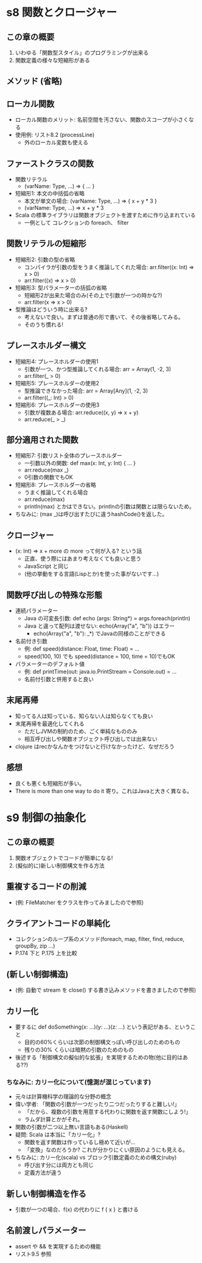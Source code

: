 s8 関数とクロージャー
========

## この章の概要

1. いわゆる「関数型スタイル」のプログラミングが出来る
2. 関数定義の様々な短縮形がある

## メソッド (省略)

## ローカル関数
* ローカル関数のメリット: 名前空間を汚さない、関数のスコープが小さくなる
* 使用例: リスト8.2 (processLine)
  * 外のローカル変数も使える

## ファーストクラスの関数
* 関数リテラル
  * (varName: Type, ...) => { ... }
* 短縮形1: 本文の中括弧の省略
  * 本文が単文の場合: (varName: Type, ...) => { x + y * 3 }
  * (varName: Type, ...) => x + y * 3
* Scala の標準ライブラリは関数オブジェクトを渡すために作り込まれている
  * 一例として コレクションの foreach、 filter

## 関数リテラルの短縮形
* 短縮形2: 引数の型の省略
  * コンパイラが引数の型をうまく推論してくれた場合: arr.filter((x: Int) => x > 0)
  * arr.filter((x) => x > 0)
* 短縮形3: 型パラメーターの括弧の省略
  * 短縮形2が出来た場合のみ(その上で引数が一つの時かな?)
  * arr.filter(x => x > 0)
* 型推論はどういう時に出来る?
  * 考えないで良い。まずは普通の形で書いて、その後省略してみる。
  * そのうち慣れる!

## プレースホルダー構文
* 短縮形4: プレースホルダーの使用1
  * 引数が一つ、かつ型推論してくれる場合: arr = Array(1, -2, 3)
  * arr.filter(_ > 0)
* 短縮形5: プレースホルダーの使用2
  * 型推論できなかった場合: arr = Array\[Any](1, -2, 3)
  * arr.filter((_: Int) > 0)
* 短縮形6: プレースホルダーの使用3
  * 引数が複数ある場合: arr.reduce((x, y) => x + y)
  * arr.reduce(_ > _)

## 部分適用された関数
* 短縮形7: 引数リスト全体のプレースホルダー
  * 一引数以外の関数: def max(x: Int, y: Int) { ... }
  * arr.reduce(max _)
  * 0引数の関数でもOK
* 短縮形8: プレースホルダーの省略
  * うまく推論してくれる場合
  * arr.reduce(max)
  * println(max) とかはできない。printlnの引数は関数とは限らないため。
* ちなみに: (max _)は呼び出すたびに違うhashCode()を返した。

## クロージャー
* (x: Int) => x + more の more って何が入る? という話
  * 正直、使う際にはあまり考えなくても良いと思う
  * JavaScript と同じ
  * (他の挙動をする言語(Lispとか)を使った事がないです…)

## 関数呼び出しの特殊な形態
* 連続パラメーター
  * Java の可変長引数: def echo (args: String*) = args.foreach(println)
  * Java と違って配列は渡せない: echo(Array("a", "b")) はエラー
    * echo(Array("a", "b"): _*) でJavaの同様のことができる
* 名前付き引数
  * 例: def speed(distance: Float, time: Float) = ...
  * speed(100, 10) でも speed(distance = 100, time = 10)でもOK
* パラメーターのデフォルト値
  * 例: def printTime(out: java.io.PrintStream = Console.out) = ...
  * 名前付引数と併用すると良い

## 末尾再帰
* 知ってる人は知っている、知らない人は知らなくても良い
* 末尾再帰を最適化してくれる
  * ただしJVMの制約のため、ごく単純なもののみ
  * 相互呼び出しや関数オブジェクト呼び出しでは出来ない
* clojure はrecかなんかをつけないと行けなかったけど、なぜだろう

## 感想
* 良くも悪くも短縮形が多い。
* There is more than one way to do it 寄り。これはJavaと大きく異なる。


s9 制御の抽象化
===========

## この章の概要

1. 関数オブジェクトでコードが簡単になる!
2. (擬似的に)新しい制御構文を作る方法


## 重複するコードの削減
* (例: FileMatcher をクラスを作ってみましたので参照)

## クライアントコードの単純化
* コレクションのループ系のメソッド(foreach, map, filter, find, reduce, groupBy, zip ...)
* P.174 下と P.175 上を比較

## (新しい制御構造)
* (例: 自動で stream を close() する書き込みメソッドを書きましたので参照)

## カリー化
* 要するに def doSomething(x: ...)(y: ...)(z: ...) という表記がある、ということ
  * 目的の60%くらいは次節の制御構文っぽい呼び出しのためのもの
  * 残りの30% くらいは暗黙の引数のためのもの
* 後述する「制御構文の擬似的な拡張」を実現するための物(他に目的はある??)

### ちなみに: カリー化について(憶測が混じっています)
* 元々は計算機科学の理論的な分野の概念
* 偉い学者: 「関数の引数が一つだったり二つだったりすると難しい!」
  * 「だから、複数の引数を用意する代わりに関数を返す関数にしよう!」
  * ラムダ計算とかがそれ。
* 関数の引数が二つ以上無い言語もある(Haskell)
* 疑問: Scala は本当に「カリー化」?
  * 関数を返す関数は作っているし極めて近いが…
  * 「変換」なのだろうか? これが分かりにくい原因のようにも見える。
* ちなみに: カリー化(scala) vs ブロック引数定義のための構文(ruby)
  * 呼び出す分には両方とも同じ
  * 定義方法が違う

## 新しい制御構造を作る
* 引数が一つの場合、f(x) の代わりに f { x } と書ける

## 名前渡しパラメーター
* assert や && を実現するための機能
* リスト9.5 参照
